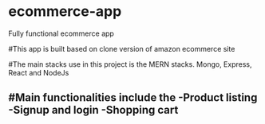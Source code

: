 # ecommerce-app
Fully functional ecommerce app

#This app is built based on clone version of amazon ecommerce site

#The main stacks use in this project is the MERN stacks. Mongo, Express, React and NodeJs

#Main functionalities include the
-Product listing
-Signup and login 
-Shopping cart 
-